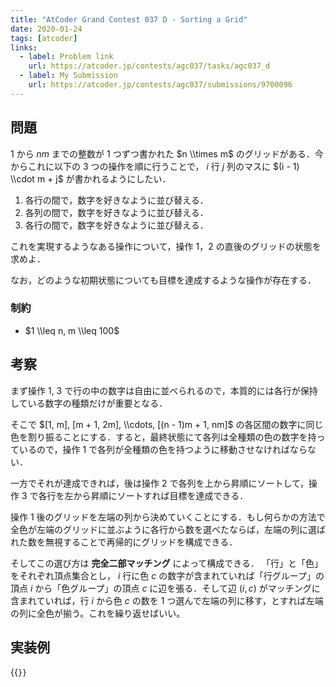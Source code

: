 ```yaml
---
title: "AtCoder Grand Contest 037 D - Sorting a Grid"
date: 2020-01-24
tags: [atcoder]
links:
  - label: Problem link
    url: https://atcoder.jp/contests/agc037/tasks/agc037_d
  - label: My Submission
    url: https://atcoder.jp/contests/agc037/submissions/9700096
---
```


## 問題

$1$ から $nm$ までの整数が 1 つずつ書かれた $n \\times m$ のグリッドがある．今からこれに以下の 3 つの操作を順に行うことで， $i$ 行 $j$ 列のマスに $(i - 1) \\cdot m + j$ が書かれるようにしたい．

1. 各行の間で，数字を好きなように並び替える．
2. 各列の間で，数字を好きなように並び替える．
3. 各行の間で，数字を好きなように並び替える．

これを実現するようなある操作について，操作 1，2 の直後のグリッドの状態を求めよ．

なお，どのような初期状態についても目標を達成するような操作が存在する．

### 制約

- $1 \\leq n, m \\leq 100$

## 考察

まず操作 1, 3 で行の中の数字は自由に並べられるので，本質的には各行が保持している数字の種類だけが重要となる．

そこで $[1, m], [m + 1, 2m], \\cdots, [(n - 1)m + 1, nm]$ の各区間の数字に同じ色を割り振ることにする．すると，最終状態にて各列は全種類の色の数字を持っているので，操作 1 で各列が全種類の色を持つように移動させなければならない．

一方でそれが達成できれば，後は操作 2 で各列を上から昇順にソートして，操作 3 で各行を左から昇順にソートすれば目標を達成できる．

操作 1 後のグリッドを左端の列から決めていくことにする．もし何らかの方法で全色が左端のグリッドに並ぶように各行から数を選べたならば，左端の列に選ばれた数を無視することで再帰的にグリッドを構成できる．

そしてこの選び方は **完全二部マッチング** によって構成できる．
「行」と「色」をそれぞれ頂点集合とし， $i$ 行に色 $c$ の数字が含まれていれば「行グループ」の頂点 $i$ から「色グループ」の頂点 $c$ に辺を張る．そして辺 $(i, c)$ がマッチングに含まれていれば，行 $i$ から色 $c$ の数を 1 つ選んで左端の列に移す，とすれば左端の列に全色が揃う。これを繰り返せばいい。

## 実装例

{{<code file="0.cpp" language="cpp">}}
